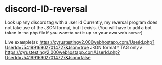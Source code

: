 # discord-ID-reversal
Look up any discord tag with a user id
Currently, my reversal program does not take use of the JSON format, but it exists.
(You will have to add a bot token in the php file if you want to set it up on your own web server)

Live example(s): 
https://cyrustestingv2.000webhostapp.com/UserId.php?UserId=754199169027014727&Json=true
JSON format ^ 
TAG only    v
https://cyrustestingv2.000webhostapp.com/UserId.php?UserId=754199169027014727&Json=false
